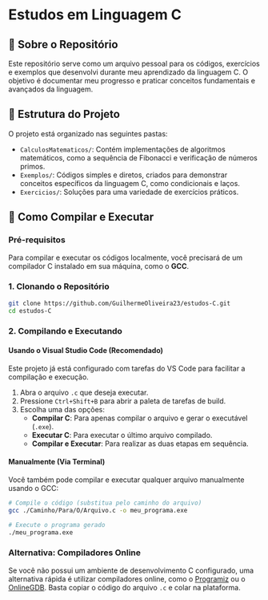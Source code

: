 # Estudos em Linguagem C

## 🎯 Sobre o Repositório

Este repositório serve como um arquivo pessoal para os códigos, exercícios e exemplos que desenvolvi durante meu aprendizado da linguagem C. O objetivo é documentar meu progresso e praticar conceitos fundamentais e avançados da linguagem.

## 📂 Estrutura do Projeto

O projeto está organizado nas seguintes pastas:

-   `CalculosMatematicos/`: Contém implementações de algoritmos matemáticos, como a sequência de Fibonacci e verificação de números primos.
-   `Exemplos/`: Códigos simples e diretos, criados para demonstrar conceitos específicos da linguagem C, como condicionais e laços.
-   `Exercicios/`: Soluções para uma variedade de exercícios práticos.

## 🚀 Como Compilar e Executar

### Pré-requisitos

Para compilar e executar os códigos localmente, você precisará de um compilador C instalado em sua máquina, como o **GCC**.

### 1. Clonando o Repositório

```bash
git clone https://github.com/GuilhermeOliveira23/estudos-C.git
cd estudos-C
```

### 2. Compilando e Executando

#### Usando o Visual Studio Code (Recomendado)

Este projeto já está configurado com tarefas do VS Code para facilitar a compilação e execução.

1.  Abra o arquivo `.c` que deseja executar.
2.  Pressione `Ctrl+Shift+B` para abrir a paleta de tarefas de build.
3.  Escolha uma das opções:
    -   **Compilar C**: Para apenas compilar o arquivo e gerar o executável (`.exe`).
    -   **Executar C**: Para executar o último arquivo compilado.
    -   **Compilar e Executar**: Para realizar as duas etapas em sequência.

#### Manualmente (Via Terminal)

Você também pode compilar e executar qualquer arquivo manualmente usando o GCC:

```bash
# Compile o código (substitua pelo caminho do arquivo)
gcc ./Caminho/Para/O/Arquivo.c -o meu_programa.exe

# Execute o programa gerado
./meu_programa.exe
```

### Alternativa: Compiladores Online

Se você não possui um ambiente de desenvolvimento C configurado, uma alternativa rápida é utilizar compiladores online, como o [Programiz](https://www.programiz.com/c-programming/online-compiler/) ou o [OnlineGDB](https://www.onlinegdb.com/online_c_compiler). Basta copiar o código do arquivo `.c` e colar na plataforma.